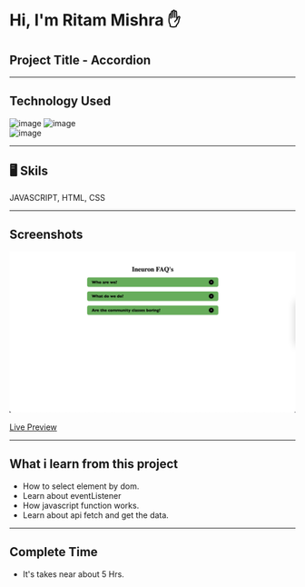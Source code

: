 # Hi, I'm Ritam Mishra ✋

## Project Title - Accordion 
***

## Technology Used 
![image](https://img.shields.io/badge/FirstTech-Html-orange) 
![image](https://img.shields.io/badge/SecondTech-CSS-blue)<br>
![image](https://img.shields.io/badge/ThirdTech-Javascript-yellow)

***
## 🖥️ Skils 
JAVASCRIPT, HTML, CSS

***  
## Screenshots

![image](./Image/Project_1.png)

[Live Preview](https://accordion-javascript-project.netlify.app/)
***
## What i learn from this project
- How to select element by dom.
- Learn about eventListener
- How javascript function works.
- Learn about api fetch and get the data.
***
## Complete Time 
- It's takes near about 5 Hrs.


